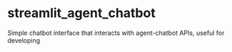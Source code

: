 # streamlit_agent_chatbot
Simple chatbot interface that interacts with agent-chatbot APIs, useful for developing

